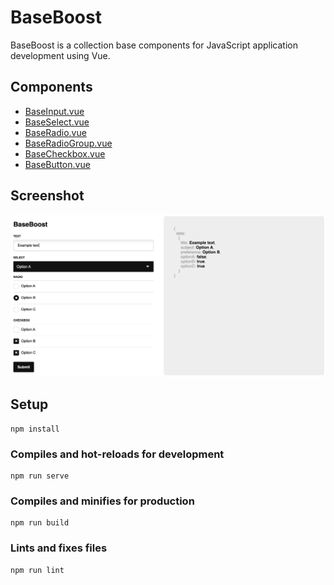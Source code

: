 # BaseBoost

BaseBoost is a collection base components for JavaScript application development using Vue.

## Components
- [BaseInput.vue](https://github.com/andybeckmann/basebooster/blob/main/src/components/BaseInput.vue)
- [BaseSelect.vue](https://github.com/andybeckmann/basebooster/blob/main/src/components/BaseSelect.vue)
- [BaseRadio.vue](https://github.com/andybeckmann/basebooster/blob/main/src/components/BaseRadio.vue)
- [BaseRadioGroup.vue](https://github.com/andybeckmann/basebooster/blob/main/src/components/BaseRadioGorup.vue)
- [BaseCheckbox.vue](https://github.com/andybeckmann/basebooster/blob/main/src/components/BaseCheckbox.vue)
- [BaseButton.vue](https://github.com/andybeckmann/basebooster/blob/main/src/components/BaseButton.vue)

## Screenshot

![Screenshot](/screenshot.png?raw=true)

## Setup
```
npm install
```

### Compiles and hot-reloads for development
```
npm run serve
```

### Compiles and minifies for production
```
npm run build
```

### Lints and fixes files
```
npm run lint
```

